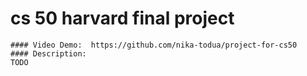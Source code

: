 # cs 50 harvard final project
    #### Video Demo:  https://github.com/nika-todua/project-for-cs50
    #### Description:
    TODO
